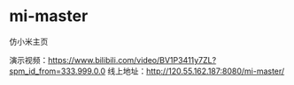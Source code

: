 # mi-master
仿小米主页



演示视频：https://www.bilibili.com/video/BV1P3411y7ZL?spm_id_from=333.999.0.0
线上地址：http://120.55.162.187:8080/mi-master/
